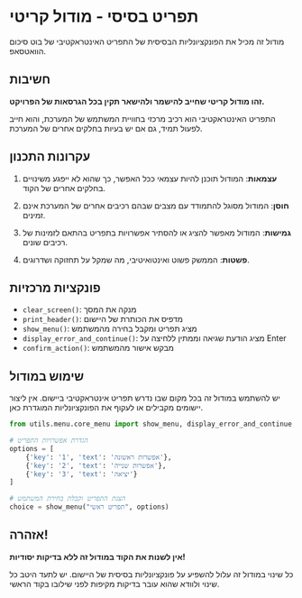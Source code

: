 # תפריט בסיסי - מודול קריטי

מודול זה מכיל את הפונקציונליות הבסיסית של התפריט האינטראקטיבי של בוט סיכום הוואטסאפ.

## חשיבות

**זהו מודול קריטי שחייב להישמר ולהישאר תקין בכל הגרסאות של הפרויקט.**

התפריט האינטראקטיבי הוא רכיב מרכזי בחוויית המשתמש של המערכת, והוא חייב לפעול תמיד, גם אם יש בעיות בחלקים אחרים של המערכת.

## עקרונות התכנון

1. **עצמאות**: המודול תוכנן להיות עצמאי ככל האפשר, כך שהוא לא ייפגע משינויים בחלקים אחרים של הקוד.

2. **חוסן**: המודול מסוגל להתמודד עם מצבים שבהם רכיבים אחרים של המערכת אינם זמינים.

3. **גמישות**: המודול מאפשר להציג או להסתיר אפשרויות בתפריט בהתאם לזמינות של רכיבים שונים.

4. **פשטות**: הממשק פשוט ואינטואיטיבי, מה שמקל על תחזוקה ושדרוגים.

## פונקציות מרכזיות

- `clear_screen()`: מנקה את המסך
- `print_header()`: מדפיס את הכותרת של היישום
- `show_menu()`: מציג תפריט ומקבל בחירה מהמשתמש
- `display_error_and_continue()`: מציג הודעת שגיאה וממתין ללחיצה על Enter
- `confirm_action()`: מבקש אישור מהמשתמש

## שימוש במודול

יש להשתמש במודול זה בכל מקום שבו נדרש תפריט אינטראקטיבי ביישום. אין ליצור יישומים מקבילים או לעקוף את הפונקציונליות המוגדרת כאן.

```python
from utils.menu.core_menu import show_menu, display_error_and_continue

# הגדרת אפשרויות התפריט
options = [
    {'key': '1', 'text': 'אפשרות ראשונה'},
    {'key': '2', 'text': 'אפשרות שנייה'},
    {'key': '3', 'text': 'יציאה'}
]

# הצגת התפריט וקבלת בחירת המשתמש
choice = show_menu("תפריט ראשי", options)
```

## אזהרה!

**אין לשנות את הקוד במודול זה ללא בדיקות יסודיות!**

כל שינוי במודול זה עלול להשפיע על פונקציונליות בסיסית של היישום. יש לתעד היטב כל שינוי ולוודא שהוא עובר בדיקות מקיפות לפני שילובו בקוד הראשי. 